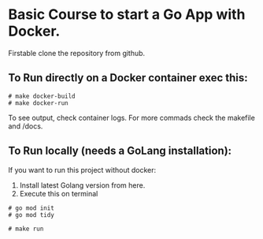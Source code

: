# Basic Course to start a Go App with Docker.

Firstable clone the repository from github.

## To Run directly on a Docker container exec this:

```
# make docker-build
# make docker-run
```

To see output, check container logs.
For more commads check the makefile and /docs.


## To Run locally (needs a GoLang installation):

If you want to run this project without docker:
1. Install latest Golang version from here.
2. Execute this on terminal

```
# go mod init
# go mod tidy
```

```
# make run
```

